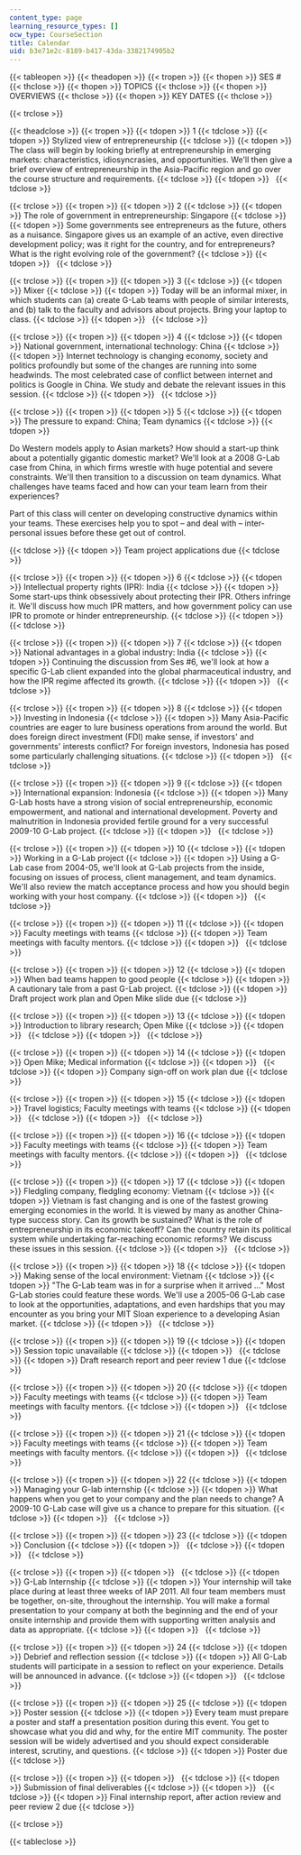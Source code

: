```yaml
---
content_type: page
learning_resource_types: []
ocw_type: CourseSection
title: Calendar
uid: b3e71e2c-8189-b417-43da-3382174905b2
---
```


{{< tableopen >}}
{{< theadopen >}}
{{< tropen >}}
{{< thopen >}}
SES #
{{< thclose >}}
{{< thopen >}}
TOPICS
{{< thclose >}}
{{< thopen >}}
OVERVIEWS
{{< thclose >}}
{{< thopen >}}
KEY DATES
{{< thclose >}}

{{< trclose >}}

{{< theadclose >}}
{{< tropen >}}
{{< tdopen >}}
1
{{< tdclose >}}
{{< tdopen >}}
Stylized view of entrepreneurship
{{< tdclose >}}
{{< tdopen >}}
The class will begin by looking briefly at entrepreneurship in emerging markets: characteristics, idiosyncrasies, and opportunities. We'll then give a brief overview of entrepreneurship in the Asia-Pacific region and go over the course structure and requirements.
{{< tdclose >}}
{{< tdopen >}}
 
{{< tdclose >}}

{{< trclose >}}
{{< tropen >}}
{{< tdopen >}}
2
{{< tdclose >}}
{{< tdopen >}}
The role of government in entrepreneurship: Singapore
{{< tdclose >}}
{{< tdopen >}}
Some governments see entrepreneurs as the future, others as a nuisance. Singapore gives us an example of an active, even directive development policy; was it right for the country, and for entrepreneurs? What is the right evolving role of the government?
{{< tdclose >}}
{{< tdopen >}}
 
{{< tdclose >}}

{{< trclose >}}
{{< tropen >}}
{{< tdopen >}}
3
{{< tdclose >}}
{{< tdopen >}}
Mixer
{{< tdclose >}}
{{< tdopen >}}
Today will be an informal mixer, in which students can (a) create G-Lab teams with people of similar interests, and (b) talk to the faculty and advisors about projects. Bring your laptop to class.
{{< tdclose >}}
{{< tdopen >}}
 
{{< tdclose >}}

{{< trclose >}}
{{< tropen >}}
{{< tdopen >}}
4
{{< tdclose >}}
{{< tdopen >}}
National government, international technology: China
{{< tdclose >}}
{{< tdopen >}}
Internet technology is changing economy, society and politics profoundly but some of the changes are running into some headwinds. The most celebrated case of conflict between internet and politics is Google in China. We study and debate the relevant issues in this session.
{{< tdclose >}}
{{< tdopen >}}
 
{{< tdclose >}}

{{< trclose >}}
{{< tropen >}}
{{< tdopen >}}
5
{{< tdclose >}}
{{< tdopen >}}
The pressure to expand: China; Team dynamics
{{< tdclose >}}
{{< tdopen >}}


Do Western models apply to Asian markets? How should a start-up think about a potentially gigantic domestic market? We'll look at a 2008 G-Lab case from China, in which firms wrestle with huge potential and severe constraints. We'll then transition to a discussion on team dynamics. What challenges have teams faced and how can your team learn from their experiences?

Part of this class will center on developing constructive dynamics within your teams. These exercises help you to spot – and deal with – inter-personal issues before these get out of control.


{{< tdclose >}}
{{< tdopen >}}
Team project applications due
{{< tdclose >}}

{{< trclose >}}
{{< tropen >}}
{{< tdopen >}}
6
{{< tdclose >}}
{{< tdopen >}}
Intellectual property rights (IPR): India
{{< tdclose >}}
{{< tdopen >}}
Some start-ups think obsessively about protecting their IPR. Others infringe it. We'll discuss how much IPR matters, and how government policy can use IPR to promote or hinder entrepreneurship.
{{< tdclose >}}
{{< tdopen >}}
 
{{< tdclose >}}

{{< trclose >}}
{{< tropen >}}
{{< tdopen >}}
7
{{< tdclose >}}
{{< tdopen >}}
National advantages in a global industry: India
{{< tdclose >}}
{{< tdopen >}}
Continuing the discussion from Ses #6, we'll look at how a specific G-Lab client expanded into the global pharmaceutical industry, and how the IPR regime affected its growth.
{{< tdclose >}}
{{< tdopen >}}
 
{{< tdclose >}}

{{< trclose >}}
{{< tropen >}}
{{< tdopen >}}
8
{{< tdclose >}}
{{< tdopen >}}
Investing in Indonesia
{{< tdclose >}}
{{< tdopen >}}
Many Asia-Pacific countries are eager to lure business operations from around the world. But does foreign direct investment (FDI) make sense, if investors' and governments' interests conflict? For foreign investors, Indonesia has posed some particularly challenging situations.
{{< tdclose >}}
{{< tdopen >}}
 
{{< tdclose >}}

{{< trclose >}}
{{< tropen >}}
{{< tdopen >}}
9
{{< tdclose >}}
{{< tdopen >}}
International expansion: Indonesia
{{< tdclose >}}
{{< tdopen >}}
Many G-Lab hosts have a strong vision of social entrepreneurship, economic empowerment, and national and international development. Poverty and malnutrition in Indonesia provided fertile ground for a very successful 2009-10 G-Lab project.
{{< tdclose >}}
{{< tdopen >}}
 
{{< tdclose >}}

{{< trclose >}}
{{< tropen >}}
{{< tdopen >}}
10
{{< tdclose >}}
{{< tdopen >}}
Working in a G-Lab project
{{< tdclose >}}
{{< tdopen >}}
Using a G-Lab case from 2004-05, we'll look at G-Lab projects from the inside, focusing on issues of process, client management, and team dynamics. We'll also review the match acceptance process and how you should begin working with your host company.
{{< tdclose >}}
{{< tdopen >}}
 
{{< tdclose >}}

{{< trclose >}}
{{< tropen >}}
{{< tdopen >}}
11
{{< tdclose >}}
{{< tdopen >}}
Faculty meetings with teams
{{< tdclose >}}
{{< tdopen >}}
Team meetings with faculty mentors.
{{< tdclose >}}
{{< tdopen >}}
 
{{< tdclose >}}

{{< trclose >}}
{{< tropen >}}
{{< tdopen >}}
12
{{< tdclose >}}
{{< tdopen >}}
When bad teams happen to good people
{{< tdclose >}}
{{< tdopen >}}
A cautionary tale from a past G-Lab project.
{{< tdclose >}}
{{< tdopen >}}
Draft project work plan and Open Mike slide due
{{< tdclose >}}

{{< trclose >}}
{{< tropen >}}
{{< tdopen >}}
13
{{< tdclose >}}
{{< tdopen >}}
Introduction to library research; Open Mike
{{< tdclose >}}
{{< tdopen >}}
 
{{< tdclose >}}
{{< tdopen >}}
 
{{< tdclose >}}

{{< trclose >}}
{{< tropen >}}
{{< tdopen >}}
14
{{< tdclose >}}
{{< tdopen >}}
Open Mike; Medical information
{{< tdclose >}}
{{< tdopen >}}
 
{{< tdclose >}}
{{< tdopen >}}
Company sign-off on work plan due
{{< tdclose >}}

{{< trclose >}}
{{< tropen >}}
{{< tdopen >}}
15
{{< tdclose >}}
{{< tdopen >}}
Travel logistics; Faculty meetings with teams
{{< tdclose >}}
{{< tdopen >}}
 
{{< tdclose >}}
{{< tdopen >}}
 
{{< tdclose >}}

{{< trclose >}}
{{< tropen >}}
{{< tdopen >}}
16
{{< tdclose >}}
{{< tdopen >}}
Faculty meetings with teams
{{< tdclose >}}
{{< tdopen >}}
Team meetings with faculty mentors.
{{< tdclose >}}
{{< tdopen >}}
 
{{< tdclose >}}

{{< trclose >}}
{{< tropen >}}
{{< tdopen >}}
17
{{< tdclose >}}
{{< tdopen >}}
Fledgling company, fledgling economy: Vietnam
{{< tdclose >}}
{{< tdopen >}}
Vietnam is fast changing and is one of the fastest growing emerging economies in the world. It is viewed by many as another China-type success story. Can its growth be sustained? What is the role of entrepreneurship in its economic takeoff? Can the country retain its political system while undertaking far-reaching economic reforms? We discuss these issues in this session.
{{< tdclose >}}
{{< tdopen >}}
 
{{< tdclose >}}

{{< trclose >}}
{{< tropen >}}
{{< tdopen >}}
18
{{< tdclose >}}
{{< tdopen >}}
Making sense of the local environment: Vietnam
{{< tdclose >}}
{{< tdopen >}}
"The G-Lab team was in for a surprise when it arrived …" Most G-Lab stories could feature these words. We'll use a 2005-06 G-Lab case to look at the opportunities, adaptations, and even hardships that you may encounter as you bring your MIT Sloan experience to a developing Asian market.
{{< tdclose >}}
{{< tdopen >}}
 
{{< tdclose >}}

{{< trclose >}}
{{< tropen >}}
{{< tdopen >}}
19
{{< tdclose >}}
{{< tdopen >}}
Session topic unavailable
{{< tdclose >}}
{{< tdopen >}}
 
{{< tdclose >}}
{{< tdopen >}}
Draft research report and peer review 1 due
{{< tdclose >}}

{{< trclose >}}
{{< tropen >}}
{{< tdopen >}}
20
{{< tdclose >}}
{{< tdopen >}}
Faculty meetings with teams
{{< tdclose >}}
{{< tdopen >}}
Team meetings with faculty mentors.
{{< tdclose >}}
{{< tdopen >}}
 
{{< tdclose >}}

{{< trclose >}}
{{< tropen >}}
{{< tdopen >}}
21
{{< tdclose >}}
{{< tdopen >}}
Faculty meetings with teams
{{< tdclose >}}
{{< tdopen >}}
Team meetings with faculty mentors.
{{< tdclose >}}
{{< tdopen >}}
 
{{< tdclose >}}

{{< trclose >}}
{{< tropen >}}
{{< tdopen >}}
22
{{< tdclose >}}
{{< tdopen >}}
Managing your G-lab internship
{{< tdclose >}}
{{< tdopen >}}
What happens when you get to your company and the plan needs to change? A 2009-10 G-Lab case will give us a chance to prepare for this situation.
{{< tdclose >}}
{{< tdopen >}}
 
{{< tdclose >}}

{{< trclose >}}
{{< tropen >}}
{{< tdopen >}}
23
{{< tdclose >}}
{{< tdopen >}}
Conclusion
{{< tdclose >}}
{{< tdopen >}}
 
{{< tdclose >}}
{{< tdopen >}}
 
{{< tdclose >}}

{{< trclose >}}
{{< tropen >}}
{{< tdopen >}}
 
{{< tdclose >}}
{{< tdopen >}}
G-Lab Internship
{{< tdclose >}}
{{< tdopen >}}
Your internship will take place during at least three weeks of IAP 2011. All four team members must be together, on-site, throughout the internship. You will make a formal presentation to your company at both the beginning and the end of your onsite internship and provide them with supporting written analysis and data as appropriate.
{{< tdclose >}}
{{< tdopen >}}
 
{{< tdclose >}}

{{< trclose >}}
{{< tropen >}}
{{< tdopen >}}
24
{{< tdclose >}}
{{< tdopen >}}
Debrief and reflection session
{{< tdclose >}}
{{< tdopen >}}
All G-Lab students will participate in a session to reflect on your experience. Details will be announced in advance.
{{< tdclose >}}
{{< tdopen >}}
 
{{< tdclose >}}

{{< trclose >}}
{{< tropen >}}
{{< tdopen >}}
25
{{< tdclose >}}
{{< tdopen >}}
Poster session
{{< tdclose >}}
{{< tdopen >}}
Every team must prepare a poster and staff a presentation position during this event. You get to showcase what you did and why, for the entire MIT community. The poster session will be widely advertised and you should expect considerable interest, scrutiny, and questions.
{{< tdclose >}}
{{< tdopen >}}
Poster due
{{< tdclose >}}

{{< trclose >}}
{{< tropen >}}
{{< tdopen >}}
 
{{< tdclose >}}
{{< tdopen >}}
Submission of final deliverables
{{< tdclose >}}
{{< tdopen >}}
 
{{< tdclose >}}
{{< tdopen >}}
Final internship report, after action review and peer review 2 due
{{< tdclose >}}

{{< trclose >}}

{{< tableclose >}}